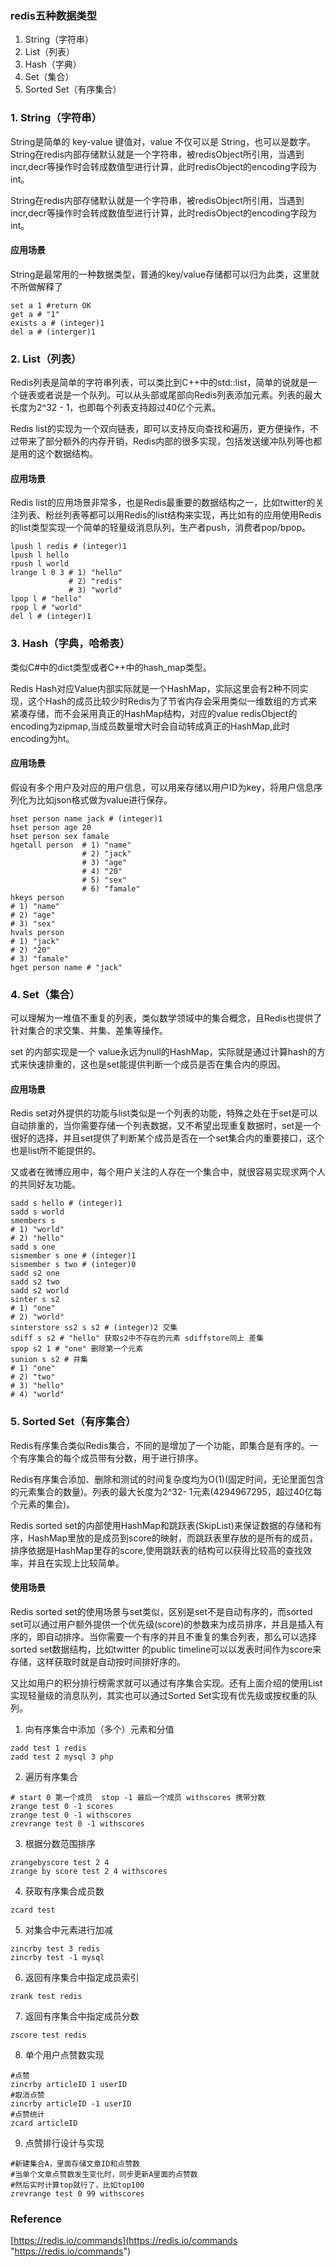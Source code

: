 ### redis五种数据类型
1. String（字符串）
2. List（列表）
3. Hash（字典）
4. Set（集合）
5. Sorted Set（有序集合）

### 1. String（字符串）
String是简单的 key-value 键值对，value 不仅可以是 String，也可以是数字。String在redis内部存储默认就是一个字符串，被redisObject所引用，当遇到incr,decr等操作时会转成数值型进行计算，此时redisObject的encoding字段为int。

String在redis内部存储默认就是一个字符串，被redisObject所引用，当遇到incr,decr等操作时会转成数值型进行计算，此时redisObject的encoding字段为int。

#### 应用场景
String是最常用的一种数据类型，普通的key/value存储都可以归为此类，这里就不所做解释了
```shell
set a 1 #return OK
get a # "1"
exists a # (integer)1
del a # (interger)1
```

### 2. List（列表）
Redis列表是简单的字符串列表，可以类比到C++中的std::list，简单的说就是一个链表或者说是一个队列。可以从头部或尾部向Redis列表添加元素。列表的最大长度为2^32 - 1，也即每个列表支持超过40亿个元素。

Redis list的实现为一个双向链表，即可以支持反向查找和遍历，更方便操作，不过带来了部分额外的内存开销，Redis内部的很多实现，包括发送缓冲队列等也都是用的这个数据结构。

#### 应用场景
Redis list的应用场景非常多，也是Redis最重要的数据结构之一，比如twitter的关注列表、粉丝列表等都可以用Redis的list结构来实现，再比如有的应用使用Redis的list类型实现一个简单的轻量级消息队列，生产者push，消费者pop/bpop。
```shell
lpush l redis # (integer)1
lpush l hello
rpush l world
lrange l 0 3 # 1) "hello"
			 # 2) "redis"
			 # 3) "world"
lpop l # "hello"
rpop l # "world"
del l # (integer)1
```

### 3. Hash（字典，哈希表）
类似C#中的dict类型或者C++中的hash_map类型。

Redis Hash对应Value内部实际就是一个HashMap，实际这里会有2种不同实现，这个Hash的成员比较少时Redis为了节省内存会采用类似一维数组的方式来紧凑存储，而不会采用真正的HashMap结构，对应的value redisObject的encoding为zipmap,当成员数量增大时会自动转成真正的HashMap,此时encoding为ht。

#### 应用场景
假设有多个用户及对应的用户信息，可以用来存储以用户ID为key，将用户信息序列化为比如json格式做为value进行保存。
```shell
hset person name jack # (integer)1
hset person age 20
hset person sex famale
hgetall person  # 1) "name"
				# 2) "jack"
				# 3) "age"
				# 4) "20"
				# 5) "sex"
				# 6) "famale"
hkeys person
# 1) "name"
# 2) "age"
# 3) "sex"
hvals person
# 1) "jack"
# 2) "20"
# 3) "famale"
hget person name # "jack"
```
### 4. Set（集合）
可以理解为一堆值不重复的列表，类似数学领域中的集合概念，且Redis也提供了针对集合的求交集、并集、差集等操作。

set 的内部实现是一个 value永远为null的HashMap，实际就是通过计算hash的方式来快速排重的，这也是set能提供判断一个成员是否在集合内的原因。

#### 应用场景
Redis set对外提供的功能与list类似是一个列表的功能，特殊之处在于set是可以自动排重的，当你需要存储一个列表数据，又不希望出现重复数据时，set是一个很好的选择，并且set提供了判断某个成员是否在一个set集合内的重要接口，这个也是list所不能提供的。

又或者在微博应用中，每个用户关注的人存在一个集合中，就很容易实现求两个人的共同好友功能。
```shell
sadd s hello # (integer)1
sadd s world
smembers s
# 1) "world"
# 2) "hello"
sadd s one
sismember s one # (integer)1
sismember s two # (integer)0
sadd s2 one
sadd s2 two
sadd s2 world
sinter s s2
# 1) "one"
# 2) "world"
sinterstore ss2 s s2 # (integer)2 交集
sdiff s s2 # "hello" 获取s2中不存在的元素 sdiffstore同上 差集
spop s2 1 # "one" 删除第一个元素
sunion s s2 # 并集
# 1) "one"
# 2) "two"
# 3) "hello"
# 4) "world"
```

### 5. Sorted Set（有序集合）
Redis有序集合类似Redis集合，不同的是增加了一个功能，即集合是有序的。一个有序集合的每个成员带有分数，用于进行排序。

Redis有序集合添加、删除和测试的时间复杂度均为O(1)(固定时间，无论里面包含的元素集合的数量)。列表的最大长度为2^32- 1元素(4294967295，超过40亿每个元素的集合)。

Redis sorted set的内部使用HashMap和跳跃表(SkipList)来保证数据的存储和有序，HashMap里放的是成员到score的映射，而跳跃表里存放的是所有的成员，排序依据是HashMap里存的score,使用跳跃表的结构可以获得比较高的查找效率，并且在实现上比较简单。

#### 使用场景
Redis sorted set的使用场景与set类似，区别是set不是自动有序的，而sorted set可以通过用户额外提供一个优先级(score)的参数来为成员排序，并且是插入有序的，即自动排序。当你需要一个有序的并且不重复的集合列表，那么可以选择sorted set数据结构，比如twitter 的public timeline可以以发表时间作为score来存储，这样获取时就是自动按时间排好序的。

又比如用户的积分排行榜需求就可以通过有序集合实现。还有上面介绍的使用List实现轻量级的消息队列，其实也可以通过Sorted Set实现有优先级或按权重的队列。
1. 向有序集合中添加（多个）元素和分值
```shell
zadd test 1 redis
zadd test 2 mysql 3 php
```
2. 遍历有序集合
```shell
# start 0 第一个成员  stop -1 最后一个成员 withscores 携带分数
zrange test 0 -1 scores
zrange test 0 -1 withscores
zrevrange test 0 -1 withscores
```
3. 根据分数范围排序
```shell
zrangebyscore test 2 4
zrange by score test 2 4 withscores
```
4. 获取有序集合成员数
```shell
zcard test
```
5. 对集合中元素进行加减
```shell
zincrby test 3 redis
zincrby test -1 mysql
```
6. 返回有序集合中指定成员索引
```shell
zrank test redis
```
7. 返回有序集合中指定成员分数
```shell
zscore test redis
```
8. 单个用户点赞数实现
```shell
#点赞
zincrby articleID 1 userID
#取消点赞
zincrby articleID -1 userID
#点赞统计
zcard articleID
```
9. 点赞排行设计与实现
```shell
#新建集合A，里面存储文章ID和点赞数
#当单个文章点赞数发生变化时，同步更新A里面的点赞数
#然后实时计算top就行了，比如top100
zrevrange test 0 99 withscores
```



### Reference
[https://redis.io/commands](https://redis.io/commands "https://redis.io/commands")
